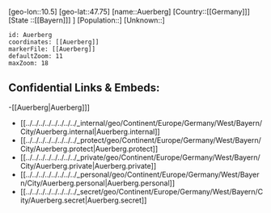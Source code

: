 ﻿---
location: [47.75,10.5]
mapzoom: [7,12] 
mapmarker: city 
type: City
tags:
- geo/City


SpocWebEntityId: 28925
isDeleted: false
confidential: public

---
[geo-lon::10.5]
[geo-lat::47.75]
[name::Auerberg]
[Country::[[Germany]]]
[State ::[[Bayern]]] ]
[Population::]
[Unknown::]


```leaflet
id: Auerberg
coordinates: [[Auerberg]]
markerFile: [[Auerberg]]
defaultZoom: 11 
maxZoom: 18
```


## Confidential Links & Embeds: 
-[[Auerberg|Auerberg]]] 
- [[../../../../../../../../_internal/geo/Continent/Europe/Germany/West/Bayern/City/Auerberg.internal|Auerberg.internal]] 
- [[../../../../../../../../_protect/geo/Continent/Europe/Germany/West/Bayern/City/Auerberg.protect|Auerberg.protect]] 
- [[../../../../../../../../_private/geo/Continent/Europe/Germany/West/Bayern/City/Auerberg.private|Auerberg.private]] 
- [[../../../../../../../../_personal/geo/Continent/Europe/Germany/West/Bayern/City/Auerberg.personal|Auerberg.personal]] 
- [[../../../../../../../../_secret/geo/Continent/Europe/Germany/West/Bayern/City/Auerberg.secret|Auerberg.secret]] 

